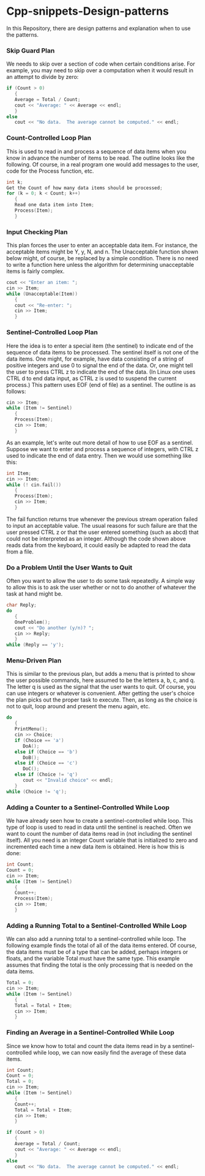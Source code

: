 # Cpp-snippets-Design-patterns
In this Repository, there are design patterns and explanation when to use the patterns.

### Skip Guard Plan
We needs to skip over a section of code when certain conditions arise. For example, you may need to skip over a computation when it would result in an attempt to divide by zero:
```C++
if (Count > 0)
   {
   Average = Total / Count;
   cout << "Average: " << Average << endl;
   }
else
   cout << "No data.  The average cannot be computed." << endl;
```
### Count-Controlled Loop Plan
This is used to read in and process a sequence of data items when you know in advance the number of items to be read. The outline looks like the following. Of course, in a real program one would add messages to the user, code for the Process function, etc.

```C++
int k;
Get the Count of how many data items should be processed;
for (k = 0; k < Count; k++)
   {
   Read one data item into Item;
   Process(Item);
   }
```
### Input Checking Plan
This plan forces the user to enter an acceptable data item. For instance, the acceptable items might be Y, y, N, and n. The Unacceptable function shown below might, of course, be replaced by a simple condition. There is no need to write a function here unless the algorithm for determining unacceptable items is fairly complex.

```C++
cout << "Enter an item: ";
cin >> Item;
while (Unacceptable(Item))
   {
   cout << "Re-enter: ";
   cin >> Item;
   }
```
### Sentinel-Controlled Loop Plan
Here the idea is to enter a special item (the sentinel) to indicate end of the sequence of data items to be processed. The sentinel itself is not one of the data items. One might, for example, have data consisting of a string of positive integers and use 0 to signal the end of the data. Or, one might tell the user to press CTRL z to indicate the end of the data. (In Linux one uses CTRL d to end data input, as CTRL z is used to suspend the current process.) This pattern uses EOF (end of file) as a sentinel. The outline is as follows:

```C++
cin >> Item;
while (Item != Sentinel)
   {
   Process(Item);
   cin >> Item;
   }
   ```
As an example, let's write out more detail of how to use EOF as a sentinel. Suppose we want to enter and process a sequence of integers, with CTRL z used to indicate the end of data entry. Then we would use something like this:

```C++
int Item;
cin >> Item;
while (! cin.fail())
   {
   Process(Item);
   cin >> Item;
   }
   ```
The fail function returns true whenever the previous stream operation failed to input an acceptable value. The usual reasons for such failure are that the user pressed CTRL z or that the user entered something (such as abcd) that could not be interpreted as an integer. Although the code shown above reads data from the keyboard, it could easily be adapted to read the data from a file.




### Do a Problem Until the User Wants to Quit
Often you want to allow the user to do some task repeatedly. A simple way to allow this is to ask the user whether or not to do another of whatever the task at hand might be.

```C++
char Reply;
do
   {
   OneProblem();
   cout << "Do another (y/n)? ";
   cin >> Reply;
   }
while (Reply == 'y');
```
### Menu-Driven Plan
This is similar to the previous plan, but adds a menu that is printed to show the user possible commands, here assumed to be the letters a, b, c, and q. The letter q is used as the signal that the user wants to quit. Of course, you can use integers or whatever is convenient. After getting the user's choice the plan picks out the proper task to execute. Then, as long as the choice is not to quit, loop around and present the menu again, etc.

```C++
do
   {
   PrintMenu();
   cin >> Choice;
   if (Choice == 'a')
      DoA();
   else if (Choice == 'b')
      DoB();
   else if (Choice == 'c')
      DoC();
   else if (Choice != 'q')
      cout << "Invalid choice" << endl;
   }
while (Choice != 'q');
```
### Adding a Counter to a Sentinel-Controlled While Loop
We have already seen how to create a sentinel-controlled while loop. This type of loop is used to read in data until the sentinel is reached. Often we want to count the number of data items read in (not including the sentinel itself). All you need is an integer Count variable that is initialized to zero and incremented each time a new data item is obtained. Here is how this is done:

```C++
int Count;
Count = 0;
cin >> Item;
while (Item != Sentinel)
   {
   Count++;
   Process(Item);
   cin >> Item;
   }
```
### Adding a Running Total to a Sentinel-Controlled While Loop
We can also add a running total to a sentinel-controlled while loop. The following example finds the total of all of the data items entered. Of course, the data items must be of a type that can be added, perhaps integers or floats, and the variable Total must have the same type. This example assumes that finding the total is the only processing that is needed on the data items.

```C++
Total = 0;
cin >> Item;
while (Item != Sentinel)
   {
   Total = Total + Item;
   cin >> Item;
   }
```
### Finding an Average in a Sentinel-Controlled While Loop
Since we know how to total and count the data items read in by a sentinel-controlled while loop, we can now easily find the average of these data items.

```C++
int Count;
Count = 0;
Total = 0;
cin >> Item;
while (Item != Sentinel)
   {
   Count++;
   Total = Total + Item;
   cin >> Item;
   }

if (Count > 0)
   {                                                                           
   Average = Total / Count;                                                    
   cout << "Average: " << Average << endl;                   
   }                                                                           
else                                                                           
   cout << "No data.  The average cannot be computed." << endl;    
```
